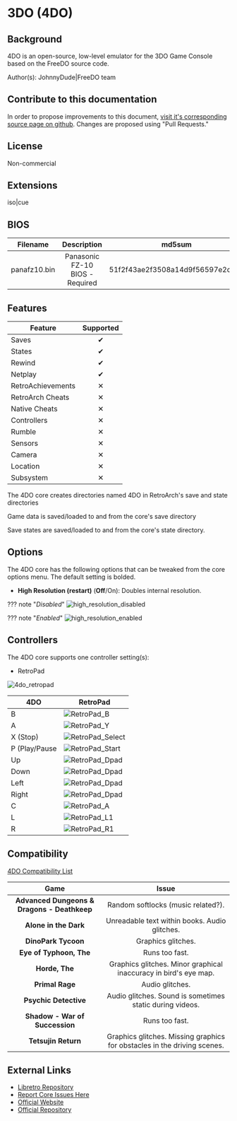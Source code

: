 # 3DO (4DO)

## Background

4DO is an open-source, low-level emulator for the 3DO Game Console based on the FreeDO source code.

Author(s): JohnnyDude|FreeDO team

## Contribute to this documentation

In order to propose improvements to this document, [visit it's corresponding source page on github](https://github.com/libretro/docs/tree/master/docs/library/4DO.md). Changes are proposed using "Pull Requests."

## License

Non-commercial

## Extensions

iso|cue

## BIOS

|   Filename   |      Description                |              md5sum              |
|:------------:|:-------------------------------:|:--------------------------------:|
| panafz10.bin | Panasonic FZ-10 BIOS - Required | 51f2f43ae2f3508a14d9f56597e2d3ce |

## Features

| Feature           | Supported |
|-------------------|:---------:|
| Saves             | ✔         |
| States            | ✔         |
| Rewind            | ✔         |
| Netplay           | ✔         |
| RetroAchievements | ✕         |
| RetroArch Cheats  | ✕         |
| Native Cheats     | ✕         |
| Controllers       | ✕         |
| Rumble            | ✕         |
| Sensors           | ✕         |
| Camera            | ✕         |
| Location          | ✕         |
| Subsystem         | ✕         |

The 4DO core creates directories named 4DO in RetroArch's save and state directories 

Game data is saved/loaded to and from the core's save directory  

Save states are saved/loaded to and from the core's state directory. 

## Options

The 4DO core has the following options that can be tweaked from the core options menu. The default setting is bolded.

- **High Resolution (restart)** (**Off**/On): Doubles internal resolution.

??? note "*Disabled*"
    ![high_resolution_disabled](images/Cores/4DO/high_resolution_disabled.png)

??? note "*Enabled*"
    ![high_resolution_enabled](images/Cores/4DO/high_resolution_enabled.png)

## Controllers

The 4DO core supports one controller setting(s):

* RetroPad

![4do_retropad](images/Controllers/4do_retropad.png)

| 4DO           | RetroPad                                                       |
|---------------|----------------------------------------------------------------|
| B             | ![RetroPad_B](images/RetroPad/Retro_B_Round.png)               |
| A             | ![RetroPad_Y](images/RetroPad/Retro_Y_Round.png)               |
| X (Stop)      |  ![RetroPad_Select](images/RetroPad/Retro_Select.png)          |
| P (Play/Pause | ![RetroPad_Start](images/RetroPad/Retro_Start.png)             |
| Up            |  ![RetroPad_Dpad](images/RetroPad/Retro_Dpad_Up.png)           |
| Down          |  ![RetroPad_Dpad](images/RetroPad/Retro_Dpad_Down.png)         |
| Left          |  ![RetroPad_Dpad](images/RetroPad/Retro_Dpad_Left.png)         |
| Right         |  ![RetroPad_Dpad](images/RetroPad/Retro_Dpad_Right.png)        |
| C             | ![RetroPad_A](images/RetroPad/Retro_A_Round.png)               |
| L             | ![RetroPad_L1](images/RetroPad/Retro_L1.png)                   |
| R             | ![RetroPad_R1](images/RetroPad/Retro_R1.png)                   |

## Compatibility

[4DO Compatibility List](http://wiki.fourdo.com/Compatibility_List)

| Game                                      | Issue                                                                  |
|:-----------------------------------------:|:----------------------------------------------------------------------:|
|**Advanced Dungeons & Dragons - Deathkeep**|Random softlocks (music related?).                                      |
|**Alone in the Dark**                      |Unreadable text within books. Audio glitches.                           |
|**DinoPark Tycoon**                        |Graphics glitches.                                                      |
|**Eye of Typhoon, The**                    |Runs too fast.                                                          |
|**Horde, The**                             |Graphics glitches. Minor graphical inaccuracy in bird's eye map.        |
|**Primal Rage**                            |Audio glitches.                                                         |
|**Psychic Detective**                      |Audio glitches. Sound is sometimes static during videos.                |
|**Shadow - War of Succession**             |Runs too fast.                                                          |
|**Tetsujin Return**                        |Graphics glitches. Missing graphics for obstacles in the driving scenes.|

## External Links

* [Libretro Repository](https://github.com/libretro/4do-libretro)
* [Report Core Issues Here](https://github.com/libretro/libretro-meta/issues)
* [Official Website](http://www.fourdo.com/)
* [Official Repository](https://sourceforge.net/projects/fourdo/)
